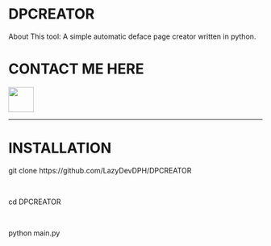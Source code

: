# DPCREATOR

About This tool:
A simple automatic deface page creator written in python.


<h1>CONTACT ME HERE</h1>

<a href="https://www.facebook.com/profile.php?id=100095071557853"><img src="https://upload.wikimedia.org/wikipedia/commons/thumb/0/05/Facebook_Logo_%282019%29.png/1024px-Facebook_Logo_%282019%29.png" width="50px"><font color="black"></font></a>

<hr>

# INSTALLATION

<p>git clone https://github.com/LazyDevDPH/DPCREATOR</p>
<br>
<p>cd DPCREATOR</p>
<br>
<p>
python main.py
</p>
